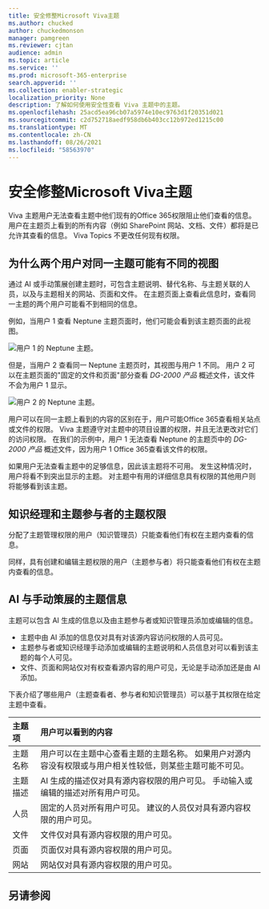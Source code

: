 ```yaml
---
title: 安全修整Microsoft Viva主题
ms.author: chucked
author: chuckedmonson
manager: pamgreen
ms.reviewer: cjtan
audience: admin
ms.topic: article
ms.service: ''
ms.prod: microsoft-365-enterprise
search.appverid: ''
ms.collection: enabler-strategic
localization_priority: None
description: 了解如何使用安全性查看 Viva 主题中的主题。
ms.openlocfilehash: 25acd5ea96cb07a5974e10ec9763d1f20351d021
ms.sourcegitcommit: c2d752718aedf958db6b403cc12b972ed1215c00
ms.translationtype: MT
ms.contentlocale: zh-CN
ms.lasthandoff: 08/26/2021
ms.locfileid: "58563970"
---
```

# <a name="security-trimming-in-microsoft-viva-topics"></a>安全修整Microsoft Viva主题

Viva 主题用户无法查看主题中他们现有的Office 365权限阻止他们查看的信息。 用户在主题页上看到的所有内容（例如 SharePoint 网站、文档、文件）都将是已允许其查看的信息。 Viva Topics 不更改任何现有权限。

## <a name="why-two-users-might-have-different-views-of-the-same-topic"></a>为什么两个用户对同一主题可能有不同的视图

通过 AI 或手动策展创建主题时，可包含主题说明、替代名称、与主题关联的人员，以及与主题相关的网站、页面和文件。 在主题页面上查看此信息时，查看同一主题的两个用户可能看不到相同的信息。
  
例如，当用户 1 查看 Neptune 主题页面时，他们可能会看到该主题页面的此视图。

![用户 1 的 Neptune 主题。](../media/knowledge-management/user2-topic-view.png) </br> 

但是，当用户 2 查看同一 Neptune 主题页时，其视图与用户 1 不同。  用户 2 可以在主题页面的"固定的文件和页面"部分查看 *DG-2000 产品* 概述文件，该文件不会为用户 1 显示。  

![用户 2 的 Neptune 主题。](../media/knowledge-management/user1-topic-view.png) </br> 

用户可以在同一主题上看到的内容的区别在于，用户可能Office 365查看相关站点或文件的权限。  Viva 主题遵守对主题中的项目设置的权限，并且无法更改对它们的访问权限。 在我们的示例中，用户 1 无法查看 Neptune 的主题页中的 *DG-2000 产品* 概述文件，因为用户 1 Office 365查看该文件的权限。

如果用户无法查看主题中的足够信息，因此该主题将不可用。 发生这种情况时，用户将看不到突出显示的主题。 对主题中有用的详细信息具有权限的其他用户则将能够看到该主题。


## <a name="topic-permissions-for-knowledge-managers-and-topic-contributors"></a>知识经理和主题参与者的主题权限

分配了主题管理权限的用户（知识管理员）只能查看他们有权在主题内查看的信息。

同样，具有创建和编辑主题权限的用户（主题参与者）将只能查看他们有权在主题内查看的信息。 


## <a name="ai-versus-manually-curated-topic-information"></a>AI 与手动策展的主题信息

主题可以包含 AI 生成的信息以及由主题参与者或知识管理员添加或编辑的信息。

 - 主题中由 AI 添加的信息仅对具有对该源内容访问权限的人员可见。
 - 主题参与者或知识经理手动添加或编辑的主题说明和人员信息对可以看到该主题的每个人可见。
 - 文件、页面和网站仅对有权查看源内容的用户可见，无论是手动添加还是由 AI 添加。

下表介绍了哪些用户（主题查看者、参与者和知识管理员）可以基于其权限在给定主题中查看。

|主题项|用户可以看到的内容|
|:---------|:------------------|
|主题名称|用户可以在主题中心查看主题的主题名称。 如果用户对源内容没有权限或与用户相关性较低，则某些主题可能不可见。|
|主题描述|AI 生成的描述仅对具有源内容权限的用户可见。 手动输入或编辑的描述对所有用户可见。|
|人员|固定的人员对所有用户可见。 建议的人员仅对具有源内容权限的用户可见。|
|文件|文件仅对具有源内容权限的用户可见。|
|页面|页面仅对具有源内容权限的用户可见。|
|网站|网站仅对具有源内容权限的用户可见。|




## <a name="see-also"></a>另请参阅

